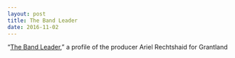 ```yaml
---
layout: post
title: The Band Leader
date: 2016-11-02
---
```


“[The Band Leader](http://grantland.com/features/ariel-rechtshaid-producer-vampire-weekend-haim-sky-ferreira-snoop-lion-justin-bieber/),” a profile of the producer Ariel Rechtshaid for Grantland
